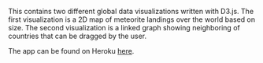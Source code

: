 This contains two different global data visualizations written with D3.js. The first visualization is a 2D map of meteorite landings over the world based on size. The second visualization is a linked graph showing neighboring of countries that can be dragged by the user.

The app can be found on Heroku [here](https://obscure-shore-76221.herokuapp.com).
